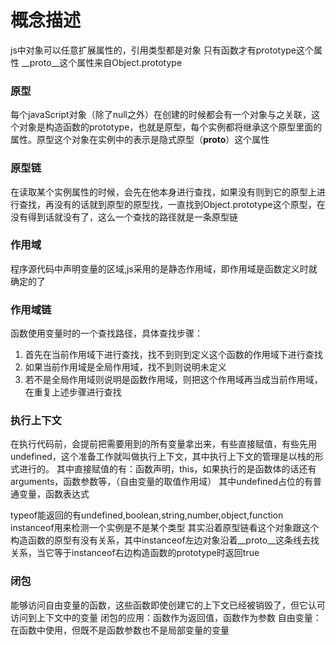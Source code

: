 # 概念描述

js中对象可以任意扩展属性的，引用类型都是对象
只有函数才有prototype这个属性
__proto__这个属性来自Object.prototype

### 原型

每个javaScript对象（除了null之外）在创建的时候都会有一个对象与之关联，这个对象是构造函数的prototype，也就是原型，每个实例都将继承这个原型里面的属性。原型这个对象在实例中的表示是隐式原型（__proto__）这个属性

### 原型链

在读取某个实例属性的时候，会先在他本身进行查找，如果没有则到它的原型上进行查找，再没有的话就到原型的原型找，一直找到Object.prototype这个原型，在没有得到话就没有了，这么一个查找的路径就是一条原型链

### 作用域

程序源代码中声明变量的区域,js采用的是静态作用域，即作用域是函数定义时就确定的了

### 作用域链

函数使用变量时的一个查找路径，具体查找步骤：

1. 首先在当前作用域下进行查找，找不到则到定义这个函数的作用域下进行查找 
2. 如果当前作用域是全局作用域，找不到则说明未定义
3. 若不是全局作用域则说明是函数作用域，则把这个作用域再当成当前作用域，在重复上述步骤进行查找

### 执行上下文

在执行代码前，会提前把需要用到的所有变量拿出来，有些直接赋值，有些先用undefined，这个准备工作就叫做执行上下文，其中执行上下文的管理是以栈的形式进行的。
其中直接赋值的有：函数声明，this，如果执行的是函数体的话还有arguments，函数参数等，（自由变量的取值作用域）
其中undefined占位的有普通变量，函数表达式

typeof能返回的有undefined,boolean,string,number,object,function
instanceof用来检测一个实例是不是某个类型
其实沿着原型链看这个对象跟这个构造函数的原型有没有关系，其中instanceof左边对象沿着__proto__这条线去找关系，当它等于instanceof右边构造函数的prototype时返回true

### 闭包

能够访问自由变量的函数，这些函数即使创建它的上下文已经被销毁了，但它认可访问到上下文中的变量
闭包的应用：函数作为返回值，函数作为参数
自由变量：在函数中使用，但既不是函数参数也不是局部变量的变量
